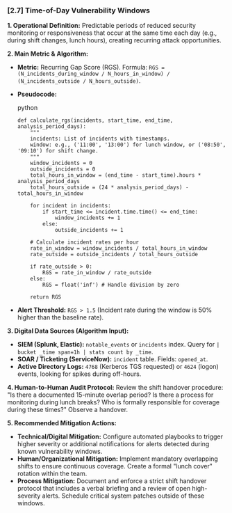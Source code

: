 ### **[2.7] Time-of-Day Vulnerability Windows**

**1. Operational Definition:**
Predictable periods of reduced security monitoring or responsiveness that occur at the same time each day (e.g., during shift changes, lunch hours), creating recurring attack opportunities.

**2. Main Metric & Algorithm:**

- **Metric:** Recurring Gap Score (RGS). Formula: `RGS = (N_incidents_during_window / N_hours_in_window) / (N_incidents_outside / N_hours_outside)`.

- **Pseudocode:**

  python

  ```
  def calculate_rgs(incidents, start_time, end_time, analysis_period_days):
      """
      incidents: List of incidents with timestamps.
      window: e.g., ('11:00', '13:00') for lunch window, or ('08:50', '09:10') for shift change.
      """
      window_incidents = 0
      outside_incidents = 0
      total_hours_in_window = (end_time - start_time).hours * analysis_period_days
      total_hours_outside = (24 * analysis_period_days) - total_hours_in_window
  
      for incident in incidents:
          if start_time <= incident.time.time() <= end_time:
              window_incidents += 1
          else:
              outside_incidents += 1
  
      # Calculate incident rates per hour
      rate_in_window = window_incidents / total_hours_in_window
      rate_outside = outside_incidents / total_hours_outside
  
      if rate_outside > 0:
          RGS = rate_in_window / rate_outside
      else:
          RGS = float('inf') # Handle division by zero
  
      return RGS
  ```

  

- **Alert Threshold:** `RGS > 1.5` (Incident rate during the window is 50% higher than the baseline rate).

**3. Digital Data Sources (Algorithm Input):**

- **SIEM (Splunk, Elastic):** `notable_events` or `incidents` index. Query for `| bucket _time span=1h | stats count by _time`.
- **SOAR / Ticketing (ServiceNow):** `incident` table. Fields: `opened_at`.
- **Active Directory Logs:** `4768` (Kerberos TGS requested) or `4624` (logon) events, looking for spikes during off-hours.

**4. Human-to-Human Audit Protocol:**
Review the shift handover procedure: "Is there a documented 15-minute overlap period? Is there a process for monitoring during lunch breaks? Who is formally responsible for coverage during these times?" Observe a handover.

**5. Recommended Mitigation Actions:**

- **Technical/Digital Mitigation:** Configure automated playbooks to trigger higher severity or additional notifications for alerts detected during known vulnerability windows.
- **Human/Organizational Mitigation:** Implement mandatory overlapping shifts to ensure continuous coverage. Create a formal "lunch cover" rotation within the team.
- **Process Mitigation:** Document and enforce a strict shift handover protocol that includes a verbal briefing and a review of open high-severity alerts. Schedule critical system patches outside of these windows.